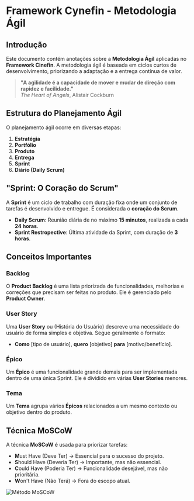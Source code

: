 # Framework Cynefin - Metodologia Ágil

##  Introdução
Este documento contém anotações sobre a **Metodologia Ágil** aplicadas no **Framework Cinefin**. A metodologia ágil é baseada em ciclos curtos de desenvolvimento, priorizando a adaptação e a entrega contínua de valor.

> **"A agilidade é a capacidade de mover e mudar de direção com rapidez e facilidade."**  
> *The Heart of Angels*, Alistair Cockburn

##  Estrutura do Planejamento Ágil
O planejamento ágil ocorre em diversas etapas:
1. **Estratégia**
2. **Portfólio**
3. **Produto**
4. **Entrega**
5. **Sprint**
6. **Diário (Daily Scrum)**

## "Sprint: O Coração do Scrum"
A **Sprint** é um ciclo de trabalho com duração fixa onde um conjunto de tarefas é desenvolvido e entregue. É considerada o **coração do Scrum**.

- **Daily Scrum**: Reunião diária de no máximo **15 minutos**, realizada a cada **24 horas**.
- **Sprint Restropective**: Última atividade da Sprint, com duração de **3 horas**.

##  Conceitos Importantes

###  Backlog
O **Product Backlog** é uma lista priorizada de funcionalidades, melhorias e correções que precisam ser feitas no produto. Ele é gerenciado pelo **Product Owner**.

###  User Story
Uma **User Story** ou (História do Usuário) descreve uma necessidade do usuário de forma simples e objetiva. Segue geralmente o formato:
- **Como** [tipo de usuário], **quero** [objetivo] **para** [motivo/benefício].

###  Épico
Um **Épico** é uma funcionalidade grande demais para ser implementada dentro de uma única Sprint. Ele é dividido em várias **User Stories** menores.

###  Tema
Um **Tema** agrupa vários **Épicos** relacionados a um mesmo contexto ou objetivo dentro do produto.

##  Técnica MoSCoW
A técnica **MoSCoW** é usada para priorizar tarefas:
- **M**ust Have (Deve Ter) → Essencial para o sucesso do projeto.
- **S**hould Have (Deveria Ter) → Importante, mas não essencial.
- **C**ould Have (Poderia Ter) → Funcionalidade desejável, mas não prioritária.
- **W**on't Have (Não Terá) → Fora do escopo atual.

![Método MoSCoW](https://suaprodutividade.com.br/wp-content/uploads/2021/02/metodo-moscow-mscw.png)
